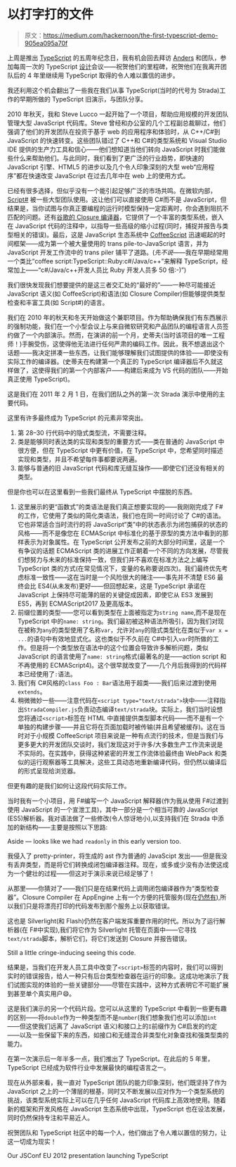 # 以打字打的文件

> 原文：<https://medium.com/hackernoon/the-first-typescript-demo-905ea095a70f>

上周是推出 [TypeScript](https://hackernoon.com/tagged/typescript) 的五周年纪念日，我有机会回去拜访 [Anders](http://twitter.com/ahejlsberg) 和团队，参加每周一次的 TypeScript [设计](https://hackernoon.com/tagged/design)会议——祝贺他们的里程碑，祝贺他们在我离开团队后的 4 年里继续用 TypeScript 取得的令人难以置信的进步。

我还利用这个机会翻出了一些我在我们从事 TypeScript(当时的代号为 Strada)工作的早期所做的 TypeScript 旧演示，与团队分享。

2010 年秋天，我和 Steve Lucco 一起开始了一个项目，帮助应用规模的开发团队管理大型 JavaScript 代码库。Steve 曾经和办公室的几个工程副总裁聊过，他们强调了他们的开发团队在投资于基于 web 的应用程序和体验时，从 C++/C#到 JavaScript 的快速转变。这些团队错过了 C++和 C#的类型系统和 Visual Studio IDE 提供的生产力工具和信心——他们想知道当他们转向 JavaScript 时我们能做些什么来帮助他们。与此同时，我们看到了更广泛的行业趋势，即快速的 JavaScript 引擎、HTML5 的进步以及几个令人印象深刻的大型 web“应用程序”都在快速改变 JavaScript 在过去几年中在 web 上的使用方式。

已经有很多选择，但似乎没有一个能引起足够广泛的市场共鸣。在微软内部， [Script#](https://github.com/nikhilk/scriptsharp) 被一些大型团队使用。这让他们可以直接使用 C#而不是 JavaScript，但结果是，当你试图与你真正要编程的运行时模型保持一定距离时，你会遇到阻抗不匹配的问题。还有[谷歌的 Closure 编译器](https://developers.google.com/closure/compiler/)，它提供了一个丰富的类型系统，嵌入在 JavaScript 代码的注释中，以指导一些高级的缩小过程(同时，捕捉并报告与类型相关的错误)。最后，这是 JavaScript 生态系统中 [CoffeeScript](http://coffeescript.org/) 迅速崛起的时间框架——成为第一个被大量使用的 trans pile-to-JavaScript 语言，并为 JavaScript 开发工作流中的 trans piler 铺平了道路。(*先不说*——我在早期经常用一个类比“coffee script:TypeScript::Ruby:c#/Java/c++”来解释 TypeScript，经常加上——“c#/Java/c++开发人员比 Ruby 开发人员多 50 倍:-)”)

我们很快发现我们想要提供的是这三者交汇处的“最好的”——一种尽可能接近 JavaScript 语义(如 CoffeeScript)和语法(如 Closure Compiler)但能够提供类型检查和丰富工具(如 Script#)的语言。

我们在 2010 年的秋天和冬天开始做这个兼职项目。作为帮助确保我们有东西展示的强制功能，我们在一个小型会议上与来自微软研究和产品团队的编程语言人员签约做了一个内部演示。然而，在演讲的前一个月，史蒂夫(当时该项目的唯一工程师！)手腕受伤，这使得他无法进行任何严肃的编码工作。因此，我不想退出这个话题——我决定拼凑一些东西，让我们能够理解我们试图提供的体验——即使没有实际工作的编译器。(史蒂夫在构建第一个真正的 TypeScript 编译器后不久就这样做了，这使得我们的第一个内部客户——构建后来成为 VS 代码的团队——开始真正使用 TypeScript)。

这是我们在 2011 年 2 月 1 日，在我们团队之外的第一次 Strada 演示中使用的主要代码。

这里有许多最终成为 TypeScript 的元素非常突出。

1.  第 28–30 行代码中的隐式类型流，不需要注释。
2.  类是能够同时表达类的实现和类型的重要方式——类在普通的 JavaScript 中很方便，但在 TypeScript 中更有价值，在 TypeScript 中，您希望同时描述实现和类型，并且不希望每件事都要说两遍。
3.  能够与普通的旧 JavaScript 代码和库无缝互操作——即使它们还没有相关的类型。

但是你也可以在这里看到一些我们最终从 TypeScript 中摆脱的东西。

1.  这里展示的更“函数式”的类语法是我们真正想要实现的——我刚刚完成了 F#的工作，它使用了类似的简化类语法，我们也在同一时间讨论了 C#的语法。它也非常适合当时流行的将 JavaScript“类”中的状态表示为闭包捕获的状态的风格——而不是像您在 ECMAScript 中标准化的基于原型的类方法中看到的那样表示为对象属性。在 TypeScript 公开发布之前的大部分时间里，这是一个有争议的话题 ECMAScript 类的进展工作正朝着一个不同的方向发展，尽管我们想努力与未来的标准保持一致，但我们并不喜欢在标准方法之上编写 TypeScript 类的方式(在常见情况下，变量的名称要说四次)。我们最终优先考虑标准一致性——这在当时是一个风险很大的赌注——事先并不清楚 ES6 最终会比 ES4(从未发布)更好——但回想起来，这是 TypeScript 承诺在 JavaScript 上保持尽可能薄的层的关键促成因素，即使它从 ES3 发展到 ES5，再到 ECMAScript2017 及更高版本。
2.  前缀位置的类型——您可以看到类型在上面被指定为`string name`,而不是现在 TypeScript 中的`name: string`。我们最初被这种语法所吸引，因为我们对现在被称为`any`的类型使用了名称`var`，允许对`any`的隐式类型化在类似于`var x = ...`的语句中有效地显式化。这也类似于不久前在 C#中引入`var`时所做的工作。但是将一个类型放在语法中的这个位置会导致许多解析问题，类似 JavaScript 的语言使用了`name: string`格式(最著名的是——action script 和不再使用的 ECMAScript4)。这个很早就改变了——几个月后我得到的代码样本已经使用了`:`语法。
3.  我们有 C#风格的`class Foo : Bar`语法用于超类——我们后来过渡到使用`extends`。
4.  稍微微妙一些——注意代码在`<script type="text/strada">`块中——注释指出`StradaCompiler.js`负责动态编译`text/strada`块。实际上，我们当时设想您将通过`<script>`标签在 HTML 中直接提供类型脚本代码——而不是有一个单独的构建步骤——并且它将在页面加载时被传输(并且希望被缓存)。这在当时对于小规模 CoffeeScript 项目来说是一种有点流行的技术，但是当我们与更多更大的开发团队交谈时，我们发现这对于许多/大多数生产工作流来说是不实际的。在实践中，获得这种紧密的开发工作流体验最终由 WebPack 和类似的运行观察器等工具解决，这些工具动态地重新编译代码，但仍然以编译后的形式呈现给浏览器。

但更有趣的是我们如何让这段代码实际工作。

当时我有一个小项目，用 F#编写一个 JavaScript 解释器(作为我从使用 F#过渡到使用 JavaScript 的一个宣泄工具)，其中一部分是一个相当可靠的 JavaScript (ES5)解析器。我对语法做了一些修改(令人惊讶地小),以支持我们在 Strada 中添加的新结构——主要是按照以下思路:

Aside — looks like we had `readonly` in this early version too.

我侵入了 pretty-printer，将生成的 ast 作为普通的 JavaScipt 发出——但是我没有丢弃类型，而是将它们转换成闭包编译器注释。现在，或多或少没有办法使这成为一个健壮的过程——但这对于演示来说已经足够了！

从那里——你猜对了——我们只是在结果代码上调用闭包编译器作为“类型检查器”。Closure Compiler 在 AppEngine 上有一个方便的托管服务(现在[仍然有](https://closure-compiler.appspot.com/home)),所以我们只是将漂亮打印的代码发布到那个服务上以获取错误。

这也是 Silverlight(和 Flash)仍然在客户端发挥重要作用的时代。所以为了运行解析器(在 F#中实现),我们将它作为 Silverlight 托管在页面中——它寻找`text/strada`脚本，解析它们，将它们发送到 Closure 并报告错误。

Still a little cringe-inducing seeing this code.

结果是，当我们在开发人员工具中改变了`<script>`标签的内容时，我们可以得到实时的错误报告，给人一种只有后台类型检查器在运行的印象。这成功地演示了我们试图实现的体验的一些关键部分——尽管在实践中，这种方式表明它不可能扩展到甚至单个真实用户😄。

这是我们演示的另一个代码片段。您可以从这里的 TypeScript 中看到一些更有趣的区别——将`double`作为一种类型而不是`number`(我们想象我们也可以添加`int`——但这使我们远离了 JavaScript 语义)和接口上的`I`前缀作为 C#启发的约定——以及一些保留下来的东西，如接口和无缝混合非类型化对象查找和强类型类的能力。

在第一次演示后一年半多一点，我们推出了 TypeScript。在此后的 5 年里，TypeScript 已经成为软件行业中发展最快的编程语言之一。

现在从外部来看，我一直对 TypeScript 团队的能力印象深刻，他们既坚持了作为 JavaScript 之上的一个薄层的根基，同时又不断发展以应对作为一个类型系统的挑战，该类型系统实际上可以在几乎任何 JavaScript 代码库上高效地使用。随着新的框架和开发风格在 JavaScript 生态系统中出现，TypeScript 也在设法发展，同时仍然保持专注和平易近人。

祝贺团队和 TypeScript 社区中的每一个人，他们做出了令人难以置信的努力，让这一切成为现实！

Our JSConf EU 2012 presentation launching TypeScript